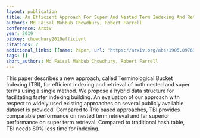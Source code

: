 ```yaml
---
layout: publication
title: An Efficient Approach For Super And Nested Term Indexing And Retrieval
authors: Md Faisal Mahbub Chowdhury, Robert Farrell
conference: Arxiv
year: 2019
bibkey: chowdhury2019efficient
citations: 2
additional_links: [{name: Paper, url: 'https://arxiv.org/abs/1905.09761'}]
tags: []
short_authors: Md Faisal Mahbub Chowdhury, Robert Farrell
---
```

This paper describes a new approach, called Terminological Bucket Indexing
(TBI), for efficient indexing and retrieval of both nested and super terms
using a single method. We propose a hybrid data structure for facilitating
faster indexing building. An evaluation of our approach with respect to widely
used existing approaches on several publicly available dataset is provided.
Compared to Trie based approaches, TBI provides comparable performance on
nested term retrieval and far superior performance on super term retrieval.
Compared to traditional hash table, TBI needs 80% less time for indexing.